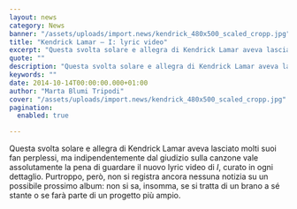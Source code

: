 ```yaml
---
layout: news
category: News
banner: "/assets/uploads/import.news/kendrick_480x500_scaled_cropp.jpg"
title: "Kendrick Lamar – I: lyric video"
excerpt: "Questa svolta solare e allegra di Kendrick Lamar aveva lasciato molti suoi fan perplessi, ma indipendentemente dal giudizio sulla canzone vale assolutamente la pena di guardare il nuovo lyric video di I, curato in ogni dettaglio. Purtroppo, però, non si registra ancora nessuna notizia su un possibile prossimo album: non si sa, insomma, se si [&hellip"
quote: ""
description: "Questa svolta solare e allegra di Kendrick Lamar aveva lasciato molti suoi fan perplessi, ma indipendentemente dal giudizio sulla canzone vale assolutamente la pena di guardare il nuovo lyric video di I, curato in ogni dettaglio. Purtroppo, però, non si registra ancora nessuna notizia su un possibile prossimo album: non si sa, insomma, se si [&hellip"
keywords: ""
date: 2014-10-14T00:00:00.000+01:00
author: "Marta Blumi Tripodi"
cover: "/assets/uploads/import.news/kendrick_480x500_scaled_cropp.jpg"
pagination:
  enabled: true

---
```


[](https://hotmc.com/wp-content/uploads/2014/01/kendrick%5F480x500%5Fscaled%5Fcropp.jpg)

Questa svolta solare e allegra di Kendrick Lamar aveva lasciato molti suoi fan perplessi, ma indipendentemente dal giudizio sulla canzone vale assolutamente la pena di guardare il nuovo lyric video di _I_, curato in ogni dettaglio. Purtroppo, però, non si registra ancora nessuna notizia su un possibile prossimo album: non si sa, insomma, se si tratta di un brano a sé stante o se farà parte di un progetto più ampio.